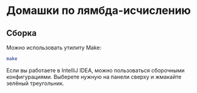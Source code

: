 # Домашки по лямбда-исчислению

## Сборка

Можно использовать утилиту Make:
```bash
make
```

Если вы работаете в IntelliJ IDEA, можно пользоваться сборочными конфигурациями. Выберете нужную на панели сверху и жмакайте зелёный треугольник.
